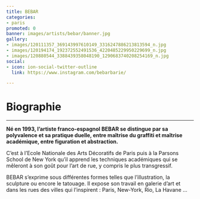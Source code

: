 ```yaml
---
title: BEBAR
categories:
- paris
promoted: 0
banner: images/artists/bebar/banner.jpg
gallery:
- images/120111357_369143997610149_3316247886213813594_n.jpg
- images/120194174_192372552491536_4220485229950229699_n.jpg
- images/120880544_3388439358048190_1290683740208254169_n.jpg
social:
- icon: ion-social-twitter-outline
  link: https://www.instagram.com/bebarbarie/

---
```

# Biographie

***

**Né en 1993, l’artiste franco-espagnol BEBAR se distingue par sa polyvalence et sa pratique duelle, entre maîtrise du graffiti et maîtrise académique, entre figuration et abstraction.**

C’est à l’Ecole Nationale des Arts Décoratifs de Paris puis à la Parsons School de New York qu’il apprend les techniques académiques qui se mêleront à son goût pour l’art de rue, y compris le plus transgressif.

BEBAR s’exprime sous différentes formes telles que l’illustration, la sculpture ou encore le tatouage. Il expose son travail en galerie d’art et dans les rues des villes qui l’inspirent : Paris, New-York, Rio, La Havane …